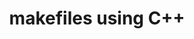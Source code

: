 ---
layout: archive
permalink: /C++/makefiles
title: " makefiles using C++ "
author_profile: true

header:
  image: "/images/tower3.jpeg"
  
---